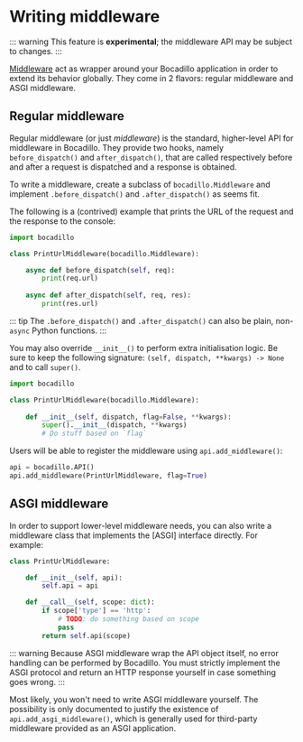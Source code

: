 # Writing middleware

::: warning
This feature is **experimental**; the middleware API may be subject to changes.
:::

[Middleware] act as wrapper around your Bocadillo application in order to extend its behavior globally. They come in 2 flavors: regular middleware and ASGI middleware.

## Regular middleware

Regular middleware (or just *middleware*) is the standard, higher-level API for middleware in Bocadillo. They provide two hooks, namely `before_dispatch()` and `after_dispatch()`, that are called respectively before and after a request is dispatched and a response is obtained.

To write a middleware, create a subclass of `bocadillo.Middleware` and implement `.before_dispatch()` and `.after_dispatch()` as seems fit.

The following is a (contrived) example that prints the URL of the request and the response to the console:

```python
import bocadillo

class PrintUrlMiddleware(bocadillo.Middleware):

    async def before_dispatch(self, req):
        print(req.url)
    
    async def after_dispatch(self, req, res):
        print(res.url)
```

::: tip
The `.before_dispatch()` and `.after_dispatch()` can also be plain, non-`async` Python functions.
:::

You may also override `__init__()` to perform extra initialisation logic. Be sure to keep the following signature: `(self, dispatch, **kwargs) -> None` and to call `super()`.

```python
import bocadillo

class PrintUrlMiddleware(bocadillo.Middleware):
    
    def __init__(self, dispatch, flag=False, **kwargs):
        super().__init__(dispatch, **kwargs)
        # Do stuff based on `flag`
```

Users will be able to register the middleware using `api.add_middleware()`:

```python
api = bocadillo.API()
api.add_middleware(PrintUrlMiddleware, flag=True)
```

## ASGI middleware

In order to support lower-level middleware needs, you can also write a middleware class that implements the [ASGI] interface directly. For example:

```python
class PrintUrlMiddleware:

    def __init__(self, api):
        self.api = api

    def __call__(self, scope: dict):
        if scope['type'] == 'http':
            # TODO: do something based on scope
            pass
        return self.api(scope)
```

::: warning
Because ASGI middleware wrap the API object itself, no error handling can be performed by Bocadillo. You must strictly implement the ASGI protocol and return an HTTP response yourself in case something goes wrong.
:::

Most likely, you won't need to write ASGI middleware yourself. The possibility is only documented to justify the existence of `api.add_asgi_middleware()`, which is generally used for third-party middleware provided as an ASGI application.

[Middleware]: ../topics/http/middleware.md
